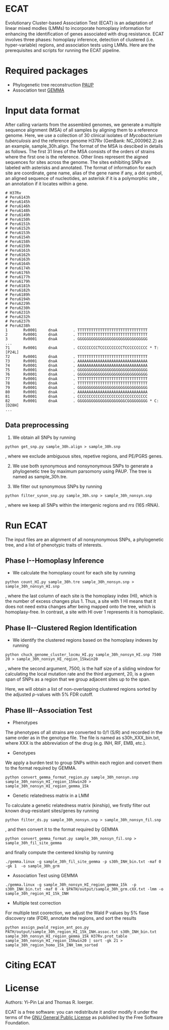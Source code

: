 # ECAT
Evolutionary Cluster-based Association Test (ECAT) is an adaptation of linear mixed modles (LMMs) to incorporate homoplasy information for enhancing the identiﬁcation of genes associated with drug resistance. ECAT involves three phases: homoplasy inference, detection of clustered (i.e. hyper-variable) regions, and association tests using LMMs. Here are the prerequisites and scripts for running the ECAT pipeline.

# Required packages

- Phylogenetic tree reconstruction
[PAUP](https://paup.phylosolutions.com)
- Association test
[GEMMA](https://github.com/genetics-statistics/GEMMA) 


# Input data format

After calling variants from the assembled genomes, we generate a multiple sequence alignment (MSA) of all samples by aligning them to a reference genome. Here, we use a collection of 30 clinical isolates of *Mycobacterium tuberculosis* and the reference genome H37Rv (GenBank: NC_000962.2) as an example, sample_30h.align. The format of the MSA is descibed in details as follows. The first 31 lines of the MSA consists of the orders of strains where the first one is the reference. Other lines represent the aigned sequences for sites across the genome. The sites exhibiting SNPs are labeled with asterisks and annotated. The format of information for each site are coordinate, gene name, alias of the gene name if any, a dot symbol, an aligned sequence of nucleotides, an asterisk if it is a polymorphic site , an annotation if it locates within a gene.
    
```
# H37Rv
# Peru6143h
# Peru6145h
# Peru6146h
# Peru6148h
# Peru6149h
# Peru6150h
# Peru6151h
# Peru6152h
# Peru6153h
# Peru6154h
# Peru6158h
# Peru6159h
# Peru6161h
# Peru6162h
# Peru6163h
# Peru6164h
# Peru6174h
# Peru6176h
# Peru6177h
# Peru6179h
# Peru6181h
# Peru6182h
# Peru6189h
# Peru6194h
# Peru6229h
# Peru6230h
# Peru6231h
# Peru6232h
# Peru6237h
# Peru6238h
1       Rv0001     dnaA       . TTTTTTTTTTTTTTTTTTTTTTTTTTTTTTT  
2       Rv0001     dnaA       . TTTTTTTTTTTTTTTTTTTTTTTTTTTTTTT  
3       Rv0001     dnaA       . GGGGGGGGGGGGGGGGGGGGGGGGGGGGGGG
...
71      Rv0001     dnaA       . CCCCCCCCCTCCCCCCCCCCTCCCCCCCCCC * T:[P24L]
72      Rv0001     dnaA       . TTTTTTTTTTTTTTTTTTTTTTTTTTTTTTT  
73      Rv0001     dnaA       . AAAAAAAAAAAAAAAAAAAAAAAAAAAAAAA  
74      Rv0001     dnaA       . AAAAAAAAAAAAAAAAAAAAAAAAAAAAAAA  
75      Rv0001     dnaA       . GGGGGGGGGGGGGGGGGGGGGGGGGGGGGGG  
76      Rv0001     dnaA       . GGGGGGGGGGGGGGGGGGGGGGGGGGGGGGG  
77      Rv0001     dnaA       . TTTTTTTTTTTTTTTTTTTTTTTTTTTTTTT  
78      Rv0001     dnaA       . TTTTTTTTTTTTTTTTTTTTTTTTTTTTTTT  
79      Rv0001     dnaA       . GGGGGGGGGGGGGGGGGGGGGGGGGGGGGGG  
80      Rv0001     dnaA       . AAAAAAAAAAAAAAAAAAAAAAAAAAAAAAA  
81      Rv0001     dnaA       . CCCCCCCCCCCCCCCCCCCCCCCCCCCCCCC  
82      Rv0001     dnaA       . GGGGGGGGGGGGGGGGGGGGGCGGGGGGGGG * C:[D28H]
...
```   
 

## Data preprocessing

1. We obtain all SNPs by running

```
python get_snp.py sample_30h.align > sample_30h.snp
```

, where we exclude ambiguous sites, repetive regions, and PE/PGRS genes. 


2. We use both synonymous and nonsynonymous SNPs to generate a phylogenetic tree by maximum parsomony using PAUP. The tree is named as sample_30h.tre.


3. We filter out synonymous SNPs by running

```
python filter_synon_snp.py sample_30h.snp > sample_30h_nonsyn.snp
```

, where we keep all SNPs within the intergenic regions and *rrs* (16S rRNA).



# Run ECAT

The input files are an alignment of all nonsynonymous SNPs, a phylogenetic tree, and a list of phenotypic traits of interests.


## Phase I--Homoplasy Inference

- We calculate the homoplasy count for each site by running

```
python count_HI.py sample_30h.tre sample_30h_nonsyn.snp > sample_30h_nonsyn_HI.snp
```

, where the last column of each site is the homoplasy index (HI), which is the number of excess changes plus 1. Thus, a site with 1 HI means that it does not need extra changes after being mapped onto the tree, which is homoplasy-free. In contrast, a site with HI over 1 represents it is homoplasic.


## Phase II--Clustered Region Identification

- We identify the clustered regions based on the homoplasy indexes by running

```
python chuck_genome_cluster_locmu_HI.py sample_30h_nonsyn_HI.snp 7500 20 > sample_30h_nonsyn_HI_region_15kwin20
```

, where the second argument, 7500, is the half size of a sliding window for calculating the local mutation rate 
and the third argument, 20, is a given span of SNPs as a region that we group adjacent sites up to the span.

Here, we will obtain a list of non-overlapping clustered regions sorted by the adjusted $p$-values with 5% FDR cutoff.  


## Phase III--Association Test 

- Phenotypes

The phenotypes of all strains are converted to 0/1 (S/R) and recorded in the same order as in the genotype file. The file is named as s30h_XXX_bin.txt, where XXX is the abbreviation of the drug (e.g. INH, RIF, EMB, etc.).

- Genotypes

We apply a burden test to group SNPs within each region and convert them to the format required by GEMMA.

```
python convert_gemma_format_region.py sample_30h_nonsyn.snp sample_30h_nonsyn_HI_region_15kwin20 > sample_30h_nonsyn_HI_region_gemma_15k
```

- Genetic relatedness matrix in a LMM

To calculate a genetic relatedness matrix (kinship), we firstly filter out known drug-resistant sites/genes by running 

```
python filter_ds.py sample_30h_nonsyn.snp > sample_30h_nonsyn_fil.snp
```

, and then convert it to the format required by GEMMA

```
python convert_gemma_format.py sample_30h_nonsyn_fil.snp > sample_30h_fil_site_gemma
```

and finally compute the centered kinship by running

```
./gemma.linux -g sample_30h_fil_site_gemma -p s30h_INH_bin.txt -maf 0 -gk 1  -o sample_30h_grm 
```

- Association Test using GEMMA

```
./gemma.linux -g sample_30h_nonsyn_HI_region_gemma_15k  -p s30h_INH_bin.txt -maf 0 -k $PATH/output/sample_30h_grm.cXX.txt -lmm -o sample_30h_region_HI_15k_INH
```

- Multiple test correction 

For multiple test coorection, we adjust the Wald P values by 5% flase discovery rate (FDR), annotate the regions, and sort the results

```
python assign_pwald_region_ant_pos.py PATH/output/sample_30h_region_HI_15k_INH.assoc.txt s30h_INH_bin.txt sample_30h_nonsyn_HI_region_gemma_15k H37Rv.prot_table sample_30h_nonsyn_HI_region_15kwin20 | sort -gk 21 > sample_30h_region_homo_15k_INH_lmm_sorted 
```

 

# Citing ECAT

# License

Authors: Yi-Pin Lai and Thomas R. Ioerger.

ECAT is a free software: you can redistribute it and/or modify it under the terms of the [GNU General Public License](http://www.gnu.org/licenses/) as published by the Free Software Foundation.

